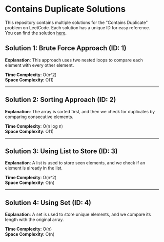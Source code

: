 # Contains Duplicate Solutions

This repository contains multiple solutions for the "Contains Duplicate" problem on LeetCode. Each solution has a unique ID for easy reference.
You can find the solution [here](Solution.py).

## Solution 1: Brute Force Approach (ID: 1)

**Explanation**:
This approach uses two nested loops to compare each element with every other element.

**Time Complexity**: O(n^2)  
**Space Complexity**: O(1)

---

## Solution 2: Sorting Approach (ID: 2)

**Explanation**:
The array is sorted first, and then we check for duplicates by comparing consecutive elements.

**Time Complexity**: O(n log n)  
**Space Complexity**: O(1)

---

## Solution 3: Using List to Store (ID: 3)

**Explanation**:
A list is used to store seen elements, and we check if an element is already in the list.

**Time Complexity**: O(n^2)  
**Space Complexity**: O(n)

---

## Solution 4: Using Set (ID: 4)

**Explanation**:
A set is used to store unique elements, and we compare its length with the original array.

**Time Complexity**: O(n)  
**Space Complexity**: O(n)
